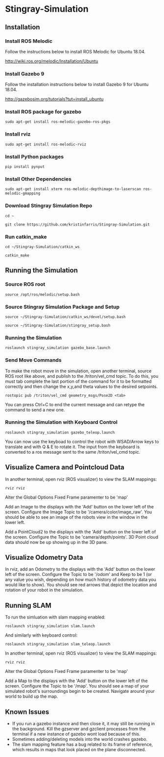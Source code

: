 # Stingray-Simulation

## Installation

### Install ROS Melodic

Follow the instructions below to install ROS Melodic for Ubuntu 18.04.

http://wiki.ros.org/melodic/Installation/Ubuntu 

### Install Gazebo 9

Follow the installation instructions below to install Gazebo 9 for Ubuntu 18.04.

http://gazebosim.org/tutorials?tut=install_ubuntu

### Install ROS package for gazebo

`sudo apt-get install ros-melodic-gazebo-ros-pkgs`

### Install rviz

`sudo apt-get install ros-melodic-rviz`

### Install Python packages

`pip install pynput`

### Install Other Dependencies

`sudo apt-get install xterm ros-melodic-depthimage-to-laserscan ros-melodic-gmapping`

### Download Stingray Simulation Repo

`cd ~`

`git clone https://github.com/kristinfarris/Stingray-Simulation.git`

### Run catkin_make

`cd ~/Stingray-Simulation/catkin_ws`

`catkin_make`

## Running the Simulation

### Source ROS root

`source /opt/ros/melodic/setup.bash`

### Source Stingray Simulation Package and Setup

`source ~/Stingray-Simulation/catkin_ws/devel/setup.bash` 

`source ~/Stingray-Simulation/stingray_setup.bash` 

### Running the Simulation

`roslaunch stingray_simulation gazebo_base.launch`

### Send Move Commands

To make the robot move in the simulation, open another terminal, source ROS root like above, and publish to the /triton/vel_cmd topic. To do this, you must tab complete the last portion of the command for it to be formatted correctly and then change the x,y,and theta values to the desired setpoints.

`rostopic pub /triton/vel_cmd geometry_msgs/Pose2D <tab>`

You can press Ctrl+C to end the current message and can retype the command to send a new one. 

### Running the Simulation with Keyboard Control

`roslaunch stingray_simulation gazebo_teleop.launch`

You can now use the keyboad to control the robot with WSAD/Arrow keys to translate and with Q & E to rotate it. The input from the keyboard is converted to a ros message sent to the same /triton/vel_cmd topic.

## Visualize Camera and Pointcloud Data

In another terminal, open rviz (ROS visualizer) to view the SLAM mappings:

`rviz rviz`

Alter the Global Options Fixed Frame paramenter to be 'map'

Add an Image to the displays with the 'Add' button on the lower left of the screen. Configure the Image Topic to be '/camera/color/image_raw'. You should be able to see an image of the robots view in the window in the lower left.  

Add a PointCloud2 to the displays with the 'Add' button on the lower left of the screen. Configure the Topic to be 'camera/depth/points'. 3D Point cloud data should now be up showing up in the 3D pane.  

## Visualize Odometry Data

In rviz, add an Odometry to the displays with the 'Add' button on the lower left of the screen. Configure the Topic to be '/odom' and Keep to be 1 (or any value you wish, depending on how much history of odometry data you would like to show). You should see red arrows that depict the location and rotation of your robot in the simulation.  

## Running SLAM

To run the simluation with slam mapping enabled:

`roslaunch stingray_simulation slam.launch`

And similarly with keyboard control:

`roslaunch stingray_simulation slam_teleop.launch`

In another terminal, open rviz (ROS visualizer) to view the SLAM mappings:

`rviz rviz`

Alter the Global Options Fixed Frame paramenter to be 'map'

Add a Map to the displays with the 'Add' button on the lower left of the screen. Configure the Topic to be '/map'. You should see a map of your simulated robot's surroundings begin to be created. Navigate around your world to build up the map.   

## Known Issues
- If you run a gazebo instance and then close it, it may still be running in the background. Kill the gzserver and gzclient processes from the terminal if a new instance of gazebo wont load because of this. 
- Sometimes adding/deleting models into the world crashes gazebo. 
- The slam mapping feature has a bug related to its frame of reference, which results in maps that look placed on the plane disconnected. 

